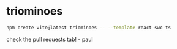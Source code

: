 # triominoes

```bash
npm create vite@latest triominoes -- --template react-swc-ts
```

check the pull requests tab! - paul